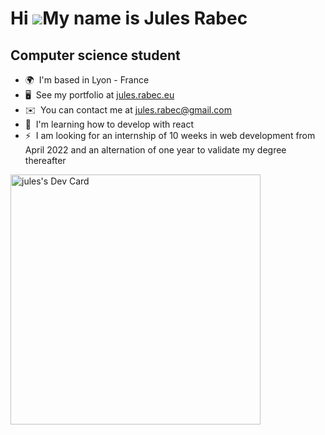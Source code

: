 Hi ![](https://user-images.githubusercontent.com/18350557/176309783-0785949b-9127-417c-8b55-ab5a4333674e.gif)My name is Jules Rabec
===================================================================================================================================

Computer science student
------------------------

*   🌍  I'm based in Lyon - France
*   🖥️  See my portfolio at [jules.rabec.eu](http://jules.rabec.eu)
*   ✉️  You can contact me at [jules.rabec@gmail.com](mailto:jules.rabec@gmail.com)
*   🧠  I'm learning how to develop with react
*   ⚡  I am looking for an internship of 10 weeks in web development from April 2022 and an alternation of one year to validate my degree thereafter

<a href="https://app.daily.dev/Larcherbc"><img src="https://api.daily.dev/devcards/baea9ec58bb74e55b4666ae0bca5f849.png?r=uwm" width="400" alt="jules's Dev Card"/></a>
<!---
Larcherbc/Larcherbc is a ✨ special ✨ repository because its `README.md` (this file) appears on your GitHub profile.
You can click the Preview link to take a look at your changes.
--->
